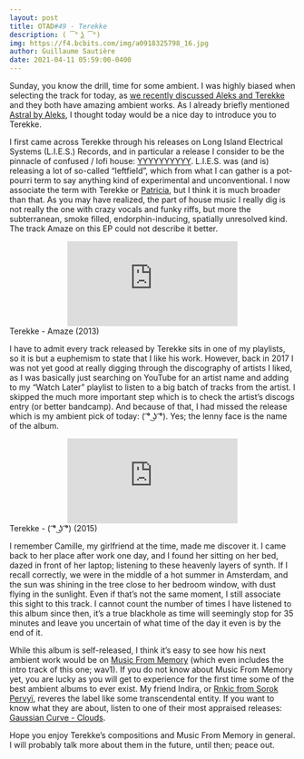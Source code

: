 ```yaml
---
layout: post
title: OTAD#49 - Terekke
description: ( ͡° ͜ʖ ͡°)
img: https://f4.bcbits.com/img/a0918325798_16.jpg
author: Guillaume Sautière
date: 2021-04-11 05:59:00-0400
---
```


Sunday, you know the drill, time for some ambient. I was highly biased when selecting the track for today, as [we recently discussed Aleks and Terekke](/music/44_otad/) and they both have amazing ambient works. As I already briefly mentioned [Astral by Aleks](https://youtu.be/qC4iyxkm_Qc), I thought today would be a nice day to introduce you to Terekke.

I first came across Terekke through his releases on Long Island Electrical Systems (L.I.E.S.) Records, and in particular a release I consider to be the pinnacle of confused / lofi house: [YYYYYYYYYY](https://youtu.be/IXrmTMLEQRM). L.I.E.S. was (and is) releasing a lot of so-called “leftfield”, which from what I can gather is a pot-pourri term to say anything kind of experimental and unconventional. I now associate the term with Terekke or [Patricia](https://youtu.be/fWYLK7-KjZo), but I think it is much broader than that. As you may have realized, the part of house music I really dig is not really the one with crazy vocals and funky riffs, but more the subterranean, smoke filled, endorphin-inducing, spatially unresolved kind. The track Amaze on this EP could not describe it better.

<div class="row">
    <div class="col-sm mt-3 mt-md-0 video" align="center">
        <iframe src="https://www.youtube.com/embed/WQDq4Rk-z8g" frameborder="0" allow="accelerometer; autoplay; encrypted-media; gyroscope; picture-in-picture" allowfullscreen></iframe>
    </div>
</div>

<div class="caption">
    Terekke - Amaze (2013)
</div>

I have to admit every track released by Terekke sits in one of my playlists, so it is but a euphemism to state that I like his work. However, back in 2017 I was not yet good at really digging through the discography of artists I liked, as I was basically just searching on YouTube for an artist name and adding to my “Watch Later” playlist to listen to a big batch of tracks from the artist. I skipped the much more important step which is to check the artist’s discogs entry (or better bandcamp). And because of that, I had missed the release which is my ambient pick of today: ( ͡° ͜ʖ ͡°). Yes; the lenny face is the name of the album.

<div class="row">
    <div class="col-sm mt-3 mt-md-0 video" align="center">
        <iframe src="https://www.youtube.com/embed/3bTZe0f85-I" frameborder="0" allow="accelerometer; autoplay; encrypted-media; gyroscope; picture-in-picture" allowfullscreen></iframe>
    </div>
</div>

<div class="caption">
    Terekke - ( ͡° ͜ʖ ͡°) (2015)
</div>

I remember Camille, my girlfriend at the time, made me discover it. I came back to her place after work one day, and I found her sitting on her bed, dazed in front of her laptop; listening to these heavenly layers of synth. If I recall correctly, we were in the middle of a hot summer in Amsterdam, and the sun was shining in the tree close to her bedroom window, with dust flying in the sunlight. Even if that’s not the same moment, I still associate this sight to this track. I cannot count the number of times I have listened to this album since then, it’s a true blackhole as time will seemingly stop for 35 minutes and leave you uncertain of what time of the day it even is by the end of it.

While this album is self-released, I think it’s easy to see how his next ambient work would be on [Music From Memory](https://terekke.bandcamp.com/album/improvisational-loops) (which even includes the intro track of this one; wav1). If you do not know about Music From Memory yet, you are lucky as you will get to experience for the first time some of the best ambient albums to ever exist. My friend Indira, or [Rnkic from Sorok Pervyï](/music/14_otad/), reveres the label like some transcendental entity. If you want to know what they are about, listen to one of their most appraised releases: [Gaussian Curve - Clouds](https://youtu.be/YSNbbuq8AmY).

Hope you enjoy Terekke’s compositions and Music From Memory in general. I will probably talk more about them in the future, until then; peace out.
